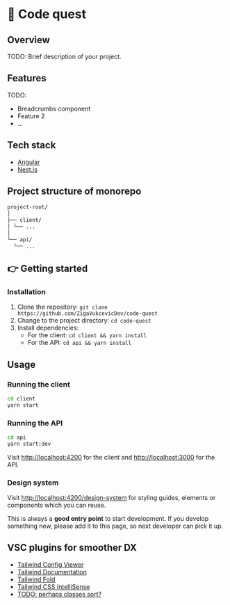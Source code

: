 # 🚀 Code quest

## Overview

TODO: Brief description of your project.

## Features

TODO:

- Breadcrumbs component
- Feature 2
- ...

## Tech stack

- [Angular](https://angular.io/)
- [Nest.js](https://nestjs.com/)

## Project structure of monorepo

```bash
project-root/
│
├── client/
│ └── ...
│
└── api/
  └── ...
```

## 👉 Getting started

### Installation

1. Clone the repository: `git clone https://github.com/ZigaVukcevicDev/code-quest`
2. Change to the project directory: `cd code-quest`
3. Install dependencies:
   - For the client: `cd client && yarn install`
   - For the API: `cd api && yarn install`

## Usage

### Running the client

```bash
cd client
yarn start
```

### Running the API

```bash
cd api
yarn start:dev
```

Visit [http://localhost:4200](http://localhost:4200) for the client and [http://localhost:3000](http://localhost:3000) for the API.

### Design system

Visit [http://localhost:4200/design-system](http://localhost:4200/design-system) for styling guides, elements or components which you can reuse.

This is always a **good entry point** to start development. If you develop something new, please add it to this page, so next developer can pick it up.

## VSC plugins for smoother DX

- [Tailwind Config Viewer](https://marketplace.visualstudio.com/items?itemName=KalimahApps.tailwind-config-viewer)
- [Tailwind Documentation](https://marketplace.visualstudio.com/items?itemName=alfredbirk.tailwind-documentation)
- [Tailwind Fold](https://marketplace.visualstudio.com/items?itemName=stivo.tailwind-fold)
- [Tailwind CSS IntelliSense](https://marketplace.visualstudio.com/items?itemName=bradlc.vscode-tailwindcss)
- [TODO: perhaps classes sort?](https://tailwindcss.com/blog/automatic-class-sorting-with-prettier)
